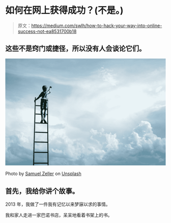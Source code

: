 # 如何在网上获得成功？(不是。)

> 原文：<https://medium.com/swlh/how-to-hack-your-way-into-online-success-not-ea8531700b18>

## 这些不是窍门或捷径，所以没有人会谈论它们。

![](img/672b4bd7bd3629a27d5b75684eb9cc78.png)

Photo by [Samuel Zeller](https://unsplash.com/@samuelzeller?utm_source=medium&utm_medium=referral) on [Unsplash](https://unsplash.com?utm_source=medium&utm_medium=referral)

## 首先，我给你讲个故事。

2013 年，我做了一件我有记忆以来梦寐以求的事情。

我和家人走进一家巴诺书店，呆呆地看着书架上的书。